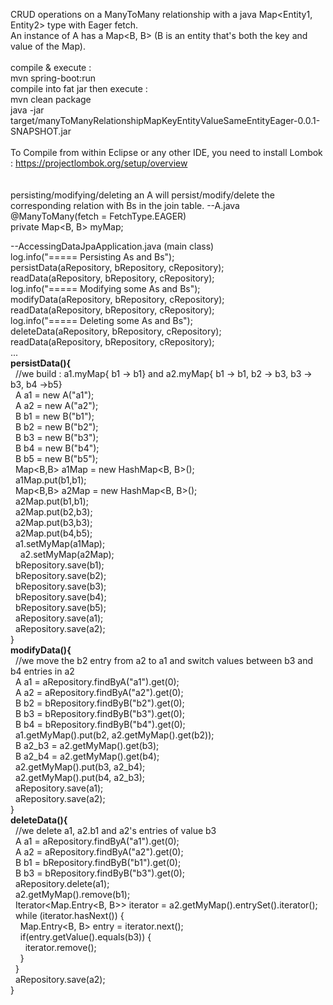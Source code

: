 CRUD operations on a ManyToMany relationship with a java Map<Entity1, Entity2> type with Eager fetch.<br/>
An instance of A has a Map<B, B> (B is an entity that's both the key and value of the Map).<br/>
<br/>
compile & execute :<br/>
mvn spring-boot:run<br/>
compile into fat jar then execute :<br/>
mvn clean package<br/>
java -jar target/manyToManyRelationshipMapKeyEntityValueSameEntityEager-0.0.1-SNAPSHOT.jar<br/>
<br/>
To Compile from within Eclipse or any other IDE, you need to install Lombok : https://projectlombok.org/setup/overview<br/>
<br/>
<br/>
persisting/modifying/deleting an A will persist/modify/delete the corresponding relation with Bs in the join table.
--A.java<br/>
@ManyToMany(fetch = FetchType.EAGER)<br/>
private Map&lt;B, B&gt; myMap;<br/>

--AccessingDataJpaApplication.java (main class)<br/>
log.info("===== Persisting As and Bs");<br/>
persistData(aRepository, bRepository, cRepository);<br/>
readData(aRepository, bRepository, cRepository);<br/>
log.info("===== Modifying some As and Bs");<br/>
modifyData(aRepository, bRepository, cRepository);<br/>
readData(aRepository, bRepository, cRepository);<br/>
log.info("===== Deleting some As and Bs");<br/>
deleteData(aRepository, bRepository, cRepository);<br/>
readData(aRepository, bRepository, cRepository);<br/>
...<br/>
<b>persistData(){</b><br/>
&nbsp;&nbsp;//we build : a1.myMap{ b1 -> b1} and a2.myMap{ b1 -> b1, b2 -> b3, b3 -> b3, b4 ->b5}<br/>
&nbsp;&nbsp;A a1 = new A("a1");<br/>
&nbsp;&nbsp;A a2 = new A("a2");<br/>
&nbsp;&nbsp;B b1 = new B("b1");<br/>
&nbsp;&nbsp;B b2 = new B("b2");<br/>
&nbsp;&nbsp;B b3 = new B("b3");<br/>
&nbsp;&nbsp;B b4 = new B("b4");<br/>
&nbsp;&nbsp;B b5 = new B("b5");<br/>
&nbsp;&nbsp;Map<B,B> a1Map = new HashMap<B, B>();<br/>
&nbsp;&nbsp;a1Map.put(b1,b1);<br/>
&nbsp;&nbsp;Map<B,B> a2Map = new HashMap<B, B>();<br/>
&nbsp;&nbsp;a2Map.put(b1,b1);<br/>
&nbsp;&nbsp;a2Map.put(b2,b3);<br/>
&nbsp;&nbsp;a2Map.put(b3,b3);<br/>
&nbsp;&nbsp;a2Map.put(b4,b5);<br/>
&nbsp;&nbsp;a1.setMyMap(a1Map);<br/>
&nbsp;&nbsp;&nbsp;&nbsp;a2.setMyMap(a2Map);<br/>
&nbsp;&nbsp;bRepository.save(b1);<br/>
&nbsp;&nbsp;bRepository.save(b2);<br/>
&nbsp;&nbsp;bRepository.save(b3);<br/>
&nbsp;&nbsp;bRepository.save(b4);<br/>
&nbsp;&nbsp;bRepository.save(b5);<br/>
&nbsp;&nbsp;aRepository.save(a1);<br/>
&nbsp;&nbsp;aRepository.save(a2);<br/>
}<br/>
<b>modifyData(){</b><br/>
&nbsp;&nbsp;//we move the b2 entry from a2 to a1 and switch values between b3 and b4 entries in a2<br/>
&nbsp;&nbsp;A a1 = aRepository.findByA("a1").get(0);<br/>
&nbsp;&nbsp;A a2 = aRepository.findByA("a2").get(0);<br/>
&nbsp;&nbsp;B b2 = bRepository.findByB("b2").get(0);<br/>
&nbsp;&nbsp;B b3 = bRepository.findByB("b3").get(0);<br/>
&nbsp;&nbsp;B b4 = bRepository.findByB("b4").get(0);<br/>
&nbsp;&nbsp;a1.getMyMap().put(b2, a2.getMyMap().get(b2));<br/>
&nbsp;&nbsp;B a2_b3 = a2.getMyMap().get(b3);<br/>
&nbsp;&nbsp;B a2_b4 = a2.getMyMap().get(b4);<br/>
&nbsp;&nbsp;a2.getMyMap().put(b3, a2_b4);<br/>
&nbsp;&nbsp;a2.getMyMap().put(b4, a2_b3);<br/>
&nbsp;&nbsp;aRepository.save(a1);<br/>
&nbsp;&nbsp;aRepository.save(a2);<br/>
}<br/>
<b>deleteData(){</b><br/>
&nbsp;&nbsp;//we delete a1, a2.b1 and a2's entries of value b3<br/>
&nbsp;&nbsp;A a1 = aRepository.findByA("a1").get(0);<br/>
&nbsp;&nbsp;A a2 = aRepository.findByA("a2").get(0);<br/>
&nbsp;&nbsp;B b1 = bRepository.findByB("b1").get(0);<br/>
&nbsp;&nbsp;B b3 = bRepository.findByB("b3").get(0);<br/>
&nbsp;&nbsp;aRepository.delete(a1);<br/>
&nbsp;&nbsp;a2.getMyMap().remove(b1);<br/>
&nbsp;&nbsp;Iterator<Map.Entry<B, B>> iterator = a2.getMyMap().entrySet().iterator();<br/>
&nbsp;&nbsp;while (iterator.hasNext()) {<br/>
&nbsp;&nbsp;&nbsp;&nbsp;Map.Entry<B, B> entry = iterator.next();<br/>
&nbsp;&nbsp;&nbsp;&nbsp;if(entry.getValue().equals(b3)) {<br/>
&nbsp;&nbsp;&nbsp;&nbsp;&nbsp;&nbsp;iterator.remove();<br/>
&nbsp;&nbsp;&nbsp;&nbsp;}<br/>
&nbsp;&nbsp;}<br/>
&nbsp;&nbsp;aRepository.save(a2);<br/>
}<br/>
